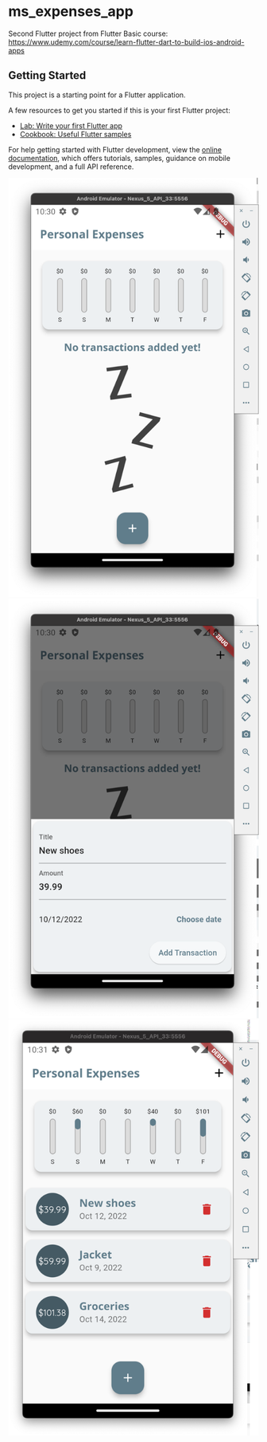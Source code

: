 # ms_expenses_app

Second Flutter project from Flutter Basic course: <https://www.udemy.com/course/learn-flutter-dart-to-build-ios-android-apps>

## Getting Started

This project is a starting point for a Flutter application.

A few resources to get you started if this is your first Flutter project:

- [Lab: Write your first Flutter app](https://docs.flutter.dev/get-started/codelab)
- [Cookbook: Useful Flutter samples](https://docs.flutter.dev/cookbook)

For help getting started with Flutter development, view the
[online documentation](https://docs.flutter.dev/), which offers tutorials,
samples, guidance on mobile development, and a full API reference.

![empty screen](/docs/1.png)
![adding entry](/docs/2.png)
![screen with transactions](/docs/3.png)
